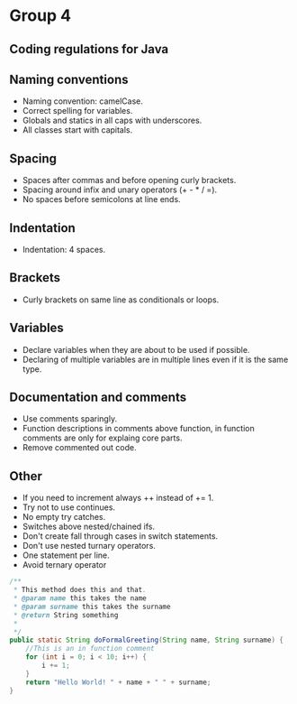 # Group 4 
## Coding regulations for Java


## Naming conventions
* Naming convention: camelCase.
* Correct spelling for variables.
* Globals and statics in all caps with underscores.
* All classes start with capitals.

## Spacing
* Spaces after commas and before opening curly brackets.
* Spacing around infix and unary operators (+ - * / =).
* No spaces before semicolons at line ends.

## Indentation
* Indentation: 4 spaces.

## Brackets
* Curly brackets on same line as conditionals or loops.

## Variables
* Declare variables when they are about to be used if possible.
* Declaring of multiple variables are in multiple lines even if it is the same type.

## Documentation and comments
* Use comments sparingly.
* Function descriptions in comments above function, in function comments are only for explaing core parts.
* Remove commented out code.

## Other
* If you need to increment always ++ instead of += 1.
* Try not to use continues.
* No empty try catches.
* Switches above nested/chained ifs.
* Don't create fall through cases in switch statements.
* Don't use nested turnary operators.
* One statement per line.
*  Avoid ternary operator

```java 
/**
 * This method does this and that.
 * @param name this takes the name
 * @param surname this takes the surname
 * @return String something 
 *
 */
public static String doFormalGreeting(String name, String surname) {
    //This is an in function comment
    for (int i = 0; i < 10; i++) {
        i += 1;
    }
    return "Hello World! " + name + " " + surname;
}
```
